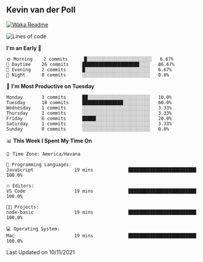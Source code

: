 ## Kevin van der Poll

[![Waka Readme](https://github.com/kaypon/kaypon/actions/workflows/main.yml/badge.svg)](https://github.com/kaypon/kaypon/actions/workflows/main.yml)


<!--START_SECTION:waka-->
![Lines of code](https://img.shields.io/badge/From%20Hello%20World%20I%27ve%20Written-77909%20lines%20of%20code-blue)

**I'm an Early 🐤** 

```text
🌞 Morning    2 commits      █░░░░░░░░░░░░░░░░░░░░░░░░   6.67% 
🌆 Daytime    26 commits     █████████████████████░░░░   86.67% 
🌃 Evening    2 commits      █░░░░░░░░░░░░░░░░░░░░░░░░   6.67% 
🌙 Night      0 commits      ░░░░░░░░░░░░░░░░░░░░░░░░░   0.0%

```
📅 **I'm Most Productive on Tuesday** 

```text
Monday       3 commits      ██░░░░░░░░░░░░░░░░░░░░░░░   10.0% 
Tuesday      18 commits     ███████████████░░░░░░░░░░   60.0% 
Wednesday    1 commits      ░░░░░░░░░░░░░░░░░░░░░░░░░   3.33% 
Thursday     1 commits      ░░░░░░░░░░░░░░░░░░░░░░░░░   3.33% 
Friday       6 commits      █████░░░░░░░░░░░░░░░░░░░░   20.0% 
Saturday     1 commits      ░░░░░░░░░░░░░░░░░░░░░░░░░   3.33% 
Sunday       0 commits      ░░░░░░░░░░░░░░░░░░░░░░░░░   0.0%

```


📊 **This Week I Spent My Time On** 

```text
⌚︎ Time Zone: America/Havana

💬 Programming Languages: 
JavaScript               19 mins             █████████████████████████   100.0%

🔥 Editors: 
VS Code                  19 mins             █████████████████████████   100.0%

🐱‍💻 Projects: 
node-basic               19 mins             █████████████████████████   100.0%

💻 Operating System: 
Mac                      19 mins             █████████████████████████   100.0%

```


 Last Updated on 10/11/2021
<!--END_SECTION:waka-->
